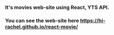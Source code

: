 ### It's movies web-site using React, YTS API. 
### You can see the web-site here https://hi-rachel.github.io/react-movie/
